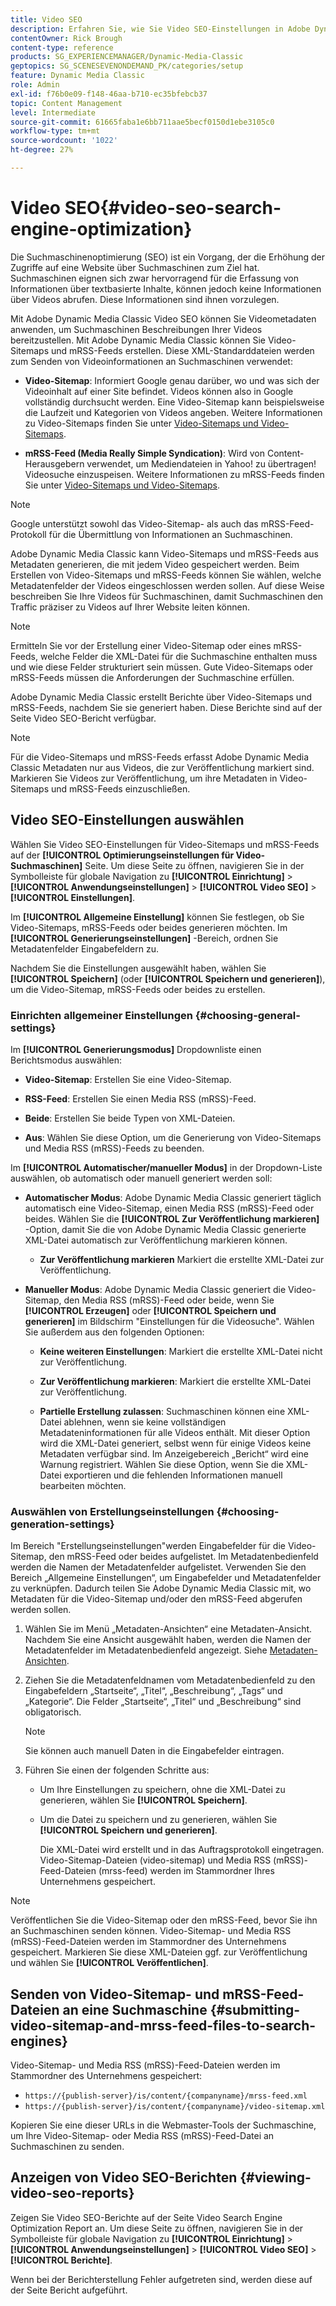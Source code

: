 ```yaml
---
title: Video SEO
description: Erfahren Sie, wie Sie Video SEO-Einstellungen in Adobe Dynamic Media Classic konfigurieren.
contentOwner: Rick Brough
content-type: reference
products: SG_EXPERIENCEMANAGER/Dynamic-Media-Classic
geptopics: SG_SCENESEVENONDEMAND_PK/categories/setup
feature: Dynamic Media Classic
role: Admin
exl-id: f76b0e09-f148-46aa-b710-ec35bfebcb37
topic: Content Management
level: Intermediate
source-git-commit: 61665faba1e6bb711aae5becf0150d1ebe3105c0
workflow-type: tm+mt
source-wordcount: '1022'
ht-degree: 27%

---
```


# Video SEO{#video-seo-search-engine-optimization}

Die Suchmaschinenoptimierung (SEO) ist ein Vorgang, der die Erhöhung der Zugriffe auf eine Website über Suchmaschinen zum Ziel hat. Suchmaschinen eignen sich zwar hervorragend für die Erfassung von Informationen über textbasierte Inhalte, können jedoch keine Informationen über Videos abrufen. Diese Informationen sind ihnen vorzulegen.

Mit Adobe Dynamic Media Classic Video SEO können Sie Videometadaten anwenden, um Suchmaschinen Beschreibungen Ihrer Videos bereitzustellen. Mit Adobe Dynamic Media Classic können Sie Video-Sitemaps und mRSS-Feeds erstellen. Diese XML-Standarddateien werden zum Senden von Videoinformationen an Suchmaschinen verwendet:

* **Video-Sitemap**: Informiert Google genau darüber, wo und was sich der Videoinhalt auf einer Site befindet. Videos können also in Google vollständig durchsucht werden. Eine Video-Sitemap kann beispielsweise die Laufzeit und Kategorien von Videos angeben. Weitere Informationen zu Video-Sitemaps finden Sie unter [Video-Sitemaps und Video-Sitemaps](https://developers.google.com/search/docs/crawling-indexing/sitemaps/video-sitemaps?visit_id=637558394348624754-567115452&amp;rd=1).

* **mRSS-Feed (Media Really Simple Syndication)**: Wird von Content-Herausgebern verwendet, um Mediendateien in Yahoo! zu übertragen! Videosuche einzuspeisen. Weitere Informationen zu mRSS-Feeds finden Sie unter [Video-Sitemaps und Video-Sitemaps](https://developers.google.com/search/docs/crawling-indexing/sitemaps/video-sitemaps?visit_id=637558394348624754-567115452&amp;rd=1).

>[!NOTE]
>
>Google unterstützt sowohl das Video-Sitemap- als auch das mRSS-Feed-Protokoll für die Übermittlung von Informationen an Suchmaschinen.

Adobe Dynamic Media Classic kann Video-Sitemaps und mRSS-Feeds aus Metadaten generieren, die mit jedem Video gespeichert werden. Beim Erstellen von Video-Sitemaps und mRSS-Feeds können Sie wählen, welche Metadatenfelder der Videos eingeschlossen werden sollen. Auf diese Weise beschreiben Sie Ihre Videos für Suchmaschinen, damit Suchmaschinen den Traffic präziser zu Videos auf Ihrer Website leiten können.

>[!NOTE]
>
>Ermitteln Sie vor der Erstellung einer Video-Sitemap oder eines mRSS-Feeds, welche Felder die XML-Datei für die Suchmaschine enthalten muss und wie diese Felder strukturiert sein müssen. Gute Video-Sitemaps oder mRSS-Feeds müssen die Anforderungen der Suchmaschine erfüllen.

Adobe Dynamic Media Classic erstellt Berichte über Video-Sitemaps und mRSS-Feeds, nachdem Sie sie generiert haben. Diese Berichte sind auf der Seite Video SEO-Bericht verfügbar.

>[!NOTE]
>
>Für die Video-Sitemaps und mRSS-Feeds erfasst Adobe Dynamic Media Classic Metadaten nur aus Videos, die zur Veröffentlichung markiert sind. Markieren Sie Videos zur Veröffentlichung, um ihre Metadaten in Video-Sitemaps und mRSS-Feeds einzuschließen.

## Video SEO-Einstellungen auswählen

Wählen Sie Video SEO-Einstellungen für Video-Sitemaps und mRSS-Feeds auf der **[!UICONTROL Optimierungseinstellungen für Video-Suchmaschinen]** Seite. Um diese Seite zu öffnen, navigieren Sie in der Symbolleiste für globale Navigation zu **[!UICONTROL Einrichtung]** > **[!UICONTROL Anwendungseinstellungen]** > **[!UICONTROL Video SEO]** > **[!UICONTROL Einstellungen]**.

Im **[!UICONTROL Allgemeine Einstellung]** können Sie festlegen, ob Sie Video-Sitemaps, mRSS-Feeds oder beides generieren möchten. Im **[!UICONTROL Generierungseinstellungen]** -Bereich, ordnen Sie Metadatenfelder Eingabefeldern zu.

Nachdem Sie die Einstellungen ausgewählt haben, wählen Sie **[!UICONTROL Speichern]** (oder **[!UICONTROL Speichern und generieren]**), um die Video-Sitemap, mRSS-Feeds oder beides zu erstellen.

### Einrichten allgemeiner Einstellungen {#choosing-general-settings}

Im **[!UICONTROL Generierungsmodus]** Dropdownliste einen Berichtsmodus auswählen:

* **Video-Sitemap**: Erstellen Sie eine Video-Sitemap.

* **RSS-Feed**: Erstellen Sie einen Media RSS (mRSS)-Feed.

* **Beide**: Erstellen Sie beide Typen von XML-Dateien.

* **Aus**: Wählen Sie diese Option, um die Generierung von Video-Sitemaps und Media RSS (mRSS)-Feeds zu beenden.

Im **[!UICONTROL Automatischer/manueller Modus]** in der Dropdown-Liste auswählen, ob automatisch oder manuell generiert werden soll:

* **Automatischer Modus**: Adobe Dynamic Media Classic generiert täglich automatisch eine Video-Sitemap, einen Media RSS (mRSS)-Feed oder beides. Wählen Sie die **[!UICONTROL Zur Veröffentlichung markieren]** -Option, damit Sie die von Adobe Dynamic Media Classic generierte XML-Datei automatisch zur Veröffentlichung markieren können.

   * **Zur Veröffentlichung markieren** Markiert die erstellte XML-Datei zur Veröffentlichung.

* **Manueller Modus**: Adobe Dynamic Media Classic generiert die Video-Sitemap, den Media RSS (mRSS)-Feed oder beide, wenn Sie **[!UICONTROL Erzeugen]** oder **[!UICONTROL Speichern und generieren]** im Bildschirm &quot;Einstellungen für die Videosuche&quot;. Wählen Sie außerdem aus den folgenden Optionen:

   * **Keine weiteren Einstellungen**: Markiert die erstellte XML-Datei nicht zur Veröffentlichung.

   * **Zur Veröffentlichung markieren**: Markiert die erstellte XML-Datei zur Veröffentlichung.

   * **Partielle Erstellung zulassen**: Suchmaschinen können eine XML-Datei ablehnen, wenn sie keine vollständigen Metadateninformationen für alle Videos enthält. Mit dieser Option wird die XML-Datei generiert, selbst wenn für einige Videos keine Metadaten verfügbar sind. Im Anzeigebereich „Bericht“ wird eine Warnung registriert. Wählen Sie diese Option, wenn Sie die XML-Datei exportieren und die fehlenden Informationen manuell bearbeiten möchten.

### Auswählen von Erstellungseinstellungen {#choosing-generation-settings}

Im Bereich &quot;Erstellungseinstellungen&quot;werden Eingabefelder für die Video-Sitemap, den mRSS-Feed oder beides aufgelistet. Im Metadatenbedienfeld werden die Namen der Metadatenfelder aufgelistet. Verwenden Sie den Bereich „Allgemeine Einstellungen“, um Eingabefelder und Metadatenfelder zu verknüpfen. Dadurch teilen Sie Adobe Dynamic Media Classic mit, wo Metadaten für die Video-Sitemap und/oder den mRSS-Feed abgerufen werden sollen.

1. Wählen Sie im Menü „Metadaten-Ansichten“ eine Metadaten-Ansicht. Nachdem Sie eine Ansicht ausgewählt haben, werden die Namen der Metadatenfelder im Metadatenbedienfeld angezeigt.
Siehe [Metadaten-Ansichten](application-setup.md#metadata_views).
1. Ziehen Sie die Metadatenfeldnamen vom Metadatenbedienfeld zu den Eingabefeldern „Startseite“, „Titel“, „Beschreibung“, „Tags“ und „Kategorie“. Die Felder „Startseite“, „Titel“ und „Beschreibung“ sind obligatorisch.

   >[!NOTE]
   >
   >Sie können auch manuell Daten in die Eingabefelder eintragen.

1. Führen Sie einen der folgenden Schritte aus:

   * Um Ihre Einstellungen zu speichern, ohne die XML-Datei zu generieren, wählen Sie **[!UICONTROL Speichern]**.
   * Um die Datei zu speichern und zu generieren, wählen Sie **[!UICONTROL Speichern und generieren]**.

     Die XML-Datei wird erstellt und in das Auftragsprotokoll eingetragen. Video-Sitemap-Dateien (video-sitemap) und Media RSS (mRSS)-Feed-Dateien (mrss-feed) werden im Stammordner Ihres Unternehmens gespeichert.

>[!NOTE]
>
>Veröffentlichen Sie die Video-Sitemap oder den mRSS-Feed, bevor Sie ihn an Suchmaschinen senden können. Video-Sitemap- und Media RSS (mRSS)-Feed-Dateien werden im Stammordner des Unternehmens gespeichert. Markieren Sie diese XML-Dateien ggf. zur Veröffentlichung und wählen Sie **[!UICONTROL Veröffentlichen]**.

## Senden von Video-Sitemap- und mRSS-Feed-Dateien an eine Suchmaschine {#submitting-video-sitemap-and-mrss-feed-files-to-search-engines}

Video-Sitemap- und Media RSS (mRSS)-Feed-Dateien werden im Stammordner des Unternehmens gespeichert:

* `https://{publish-server}/is/content/{companyname}/mrss-feed.xml`
* `https://{publish-server}/is/content/{companyname}/video-sitemap.xml`

Kopieren Sie eine dieser URLs in die Webmaster-Tools der Suchmaschine, um Ihre Video-Sitemap- oder Media RSS (mRSS)-Feed-Datei an Suchmaschinen zu senden.

## Anzeigen von Video SEO-Berichten {#viewing-video-seo-reports}

Zeigen Sie Video SEO-Berichte auf der Seite Video Search Engine Optimization Report an. Um diese Seite zu öffnen, navigieren Sie in der Symbolleiste für globale Navigation zu **[!UICONTROL Einrichtung]** > **[!UICONTROL Anwendungseinstellungen]** > **[!UICONTROL Video SEO]** > **[!UICONTROL Berichte]**.

Wenn bei der Berichterstellung Fehler aufgetreten sind, werden diese auf der Seite Bericht aufgeführt.
